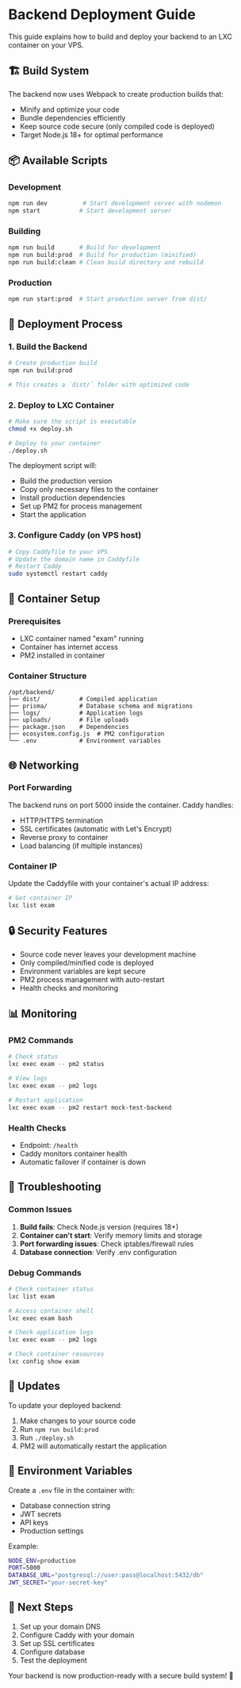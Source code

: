 # Backend Deployment Guide

This guide explains how to build and deploy your backend to an LXC container on your VPS.

## 🏗️ Build System

The backend now uses Webpack to create production builds that:
- Minify and optimize your code
- Bundle dependencies efficiently
- Keep source code secure (only compiled code is deployed)
- Target Node.js 18+ for optimal performance

## 📦 Available Scripts

### Development
```bash
npm run dev          # Start development server with nodemon
npm start           # Start development server
```

### Building
```bash
npm run build       # Build for development
npm run build:prod  # Build for production (minified)
npm run build:clean # Clean build directory and rebuild
```

### Production
```bash
npm run start:prod  # Start production server from dist/
```

## 🚀 Deployment Process

### 1. Build the Backend
```bash
# Create production build
npm run build:prod

# This creates a `dist/` folder with optimized code
```

### 2. Deploy to LXC Container
```bash
# Make sure the script is executable
chmod +x deploy.sh

# Deploy to your container
./deploy.sh
```

The deployment script will:
- Build the production version
- Copy only necessary files to the container
- Install production dependencies
- Set up PM2 for process management
- Start the application

### 3. Configure Caddy (on VPS host)
```bash
# Copy Caddyfile to your VPS
# Update the domain name in Caddyfile
# Restart Caddy
sudo systemctl restart caddy
```

## 🔧 Container Setup

### Prerequisites
- LXC container named "exam" running
- Container has internet access
- PM2 installed in container

### Container Structure
```
/opt/backend/
├── dist/           # Compiled application
├── prisma/         # Database schema and migrations
├── logs/           # Application logs
├── uploads/        # File uploads
├── package.json    # Dependencies
├── ecosystem.config.js  # PM2 configuration
└── .env            # Environment variables
```

## 🌐 Networking

### Port Forwarding
The backend runs on port 5000 inside the container. Caddy handles:
- HTTP/HTTPS termination
- SSL certificates (automatic with Let's Encrypt)
- Reverse proxy to container
- Load balancing (if multiple instances)

### Container IP
Update the Caddyfile with your container's actual IP address:
```bash
# Get container IP
lxc list exam
```

## 🔒 Security Features

- Source code never leaves your development machine
- Only compiled/minified code is deployed
- Environment variables are kept secure
- PM2 process management with auto-restart
- Health checks and monitoring

## 📊 Monitoring

### PM2 Commands
```bash
# Check status
lxc exec exam -- pm2 status

# View logs
lxc exec exam -- pm2 logs

# Restart application
lxc exec exam -- pm2 restart mock-test-backend
```

### Health Checks
- Endpoint: `/health`
- Caddy monitors container health
- Automatic failover if container is down

## 🚨 Troubleshooting

### Common Issues

1. **Build fails**: Check Node.js version (requires 18+)
2. **Container can't start**: Verify memory limits and storage
3. **Port forwarding issues**: Check iptables/firewall rules
4. **Database connection**: Verify .env configuration

### Debug Commands
```bash
# Check container status
lxc list exam

# Access container shell
lxc exec exam bash

# Check application logs
lxc exec exam -- pm2 logs

# Check container resources
lxc config show exam
```

## 🔄 Updates

To update your deployed backend:

1. Make changes to your source code
2. Run `npm run build:prod`
3. Run `./deploy.sh`
4. PM2 will automatically restart the application

## 📝 Environment Variables

Create a `.env` file in the container with:
- Database connection string
- JWT secrets
- API keys
- Production settings

Example:
```bash
NODE_ENV=production
PORT=5000
DATABASE_URL="postgresql://user:pass@localhost:5432/db"
JWT_SECRET="your-secret-key"
```

## 🎯 Next Steps

1. Set up your domain DNS
2. Configure Caddy with your domain
3. Set up SSL certificates
4. Configure database
5. Test the deployment

Your backend is now production-ready with a secure build system! 🎉 